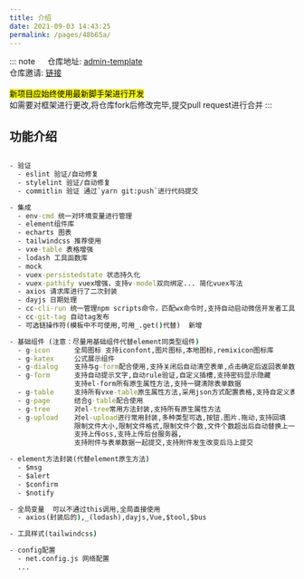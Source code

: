 ```yaml
---
title: 介绍
date: 2021-09-03 14:43:25
permalink: /pages/48b65a/
---
```


::: note &emsp;
仓库地址: [admin-template](https://e.gitee.com/tianli-web-developer/projects/276016/repos/tianli-web-developer/admin-template/sources)  </br>
仓库邀请: [链接](https://gitee.com/tianli-web-developer?invite=14d472c2f28406a467eb3bdf91735936ee0905ccb66407c18e7cde0b62298f89d243c2e46f3678cd47952deb5166e5df31a153d918ea49b0)  
<br/>
<mark>新项目应始终使用最新脚手架进行开发</mark> <Badge text="重要" type="tip" vertical="top"/><br/>
如需要对框架进行更改,将仓库fork后修改完毕,提交pull request进行合并
:::

## 功能介绍 <Badge text="必读" type="error" vertical="top"/>

```cmd

- 验证
  - eslint 验证/自动修复
  - stylelint 验证/自动修复
  - commitlin 验证 通过`yarn git:push`进行代码提交

- 集成
  - env-cmd 统一对环境变量进行管理
  - element组件库
  - echarts 图表
  - tailwindcss 推荐使用
  - vxe-table 表格增强
  - lodash 工具函数库
  - mock 
  - vuex-persistedstate 状态持久化
  - vuex-pathify vuex增强，支持v-model双向绑定... 简化vuex写法
  - axios 请求库进行了二次封装
  - dayjs 日期处理
  - cc-cli-run 统一管理npm scripts命令，匹配wx命令时,支持自动启动微信开发者工具
  - cc-git-tag 自动tag发布
  - 可选链操作符(模板中不可使用,可用_.get()代替)  新增

- 基础组件 (注意：尽量用基础组件代替element同类型组件)
  - g-icon      全局图标 支持iconfont,图片图标,本地图标,remixicon图标库
  - g-katex     公式展示组件
  - g-dialog    支持与g-form配合使用,支持关闭后自动清空表单,点击确定后返回表单数据
  - g-form      支持自动提示文字,自动rule验证,自定义插槽,支持密码显示隐藏
                支持el-form所有原生属性方法,支持一键清除表单数据
  - g-table     支持所有vxe-table原生属性方法,采用json方式配置表格,支持自定义表头和单元格,自带默认高度
  - g-page      结合g-table配合使用
  - g-tree      对el-tree常用方法封装,支持所有原生属性方法 
  - g-upload    对el-upload进行常用封装,多种类型可选,按钮.图片.拖动,支持回填
                限制文件大小,限制文件格式,限制文件个数,文件个数超出后自动替换上一个文件
                支持上传oss,支持上传后台服务器,
                支持附件与表单数据一起提交,支持附件发生改变后马上提交   

- element方法封装(代替element原生方法)
  - $msg
  - $alert
  - $confirm
  - $notify 

- 全局变量  可以不通过this调用,全局直接使用
  - axios(封装后的),_(lodash),dayjs,Vue,$tool,$bus

- 工具样式(tailwindcss)

- config配置
  - net.config.js 网络配置
  ...
```


